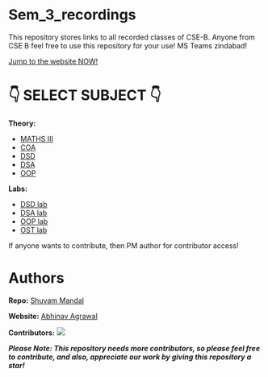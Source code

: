 # Sem_3_recordings
This repository stores links to all recorded classes of CSE-B. Anyone from CSE B feel free to use this repository for your use!
MS Teams zindabad!

[Jump to the website NOW!](https://skully-coder.github.io/Sem_3_recordings/)

# 👇 SELECT SUBJECT 👇

**Theory:** 
- [MATHS III](Repo/Theory/MATHSIII.md)
- [COA](Repo/Theory/COA.md)
- [DSD](Repo/Theory/DSD.md)
- [DSA](Repo/Theory/DSA.md)
- [OOP](Repo/Theory/OOP.md)

**Labs:** 
- [DSD lab](Repo/Labs/DSDlab.md)
- [DSA lab](Repo/Labs/DSAlab.md)
- [OOP lab](Repo/Labs/OOPlab.md)
- [OST lab](Repo/Labs/OSTlab.md)

If anyone wants to contribute, then PM author for contributor access!

# Authors

 **Repo:** 
 [Shuvam Mandal](https://github.com/coffeeCoder69)

 **Website:**
 [Abhinav Agrawal](https://github.com/skully-coder)

 **Contributors:** 
 <a href="https://github.com/coffeeCoder69/Sem_3_recordings/graphs/contributors">
  <img src="https://contributors-img.web.app/image?repo=coffeeCoder69/Sem_3_recordings" />
</a>

***Please Note: This repository needs more contributors, so please feel free to contribute, and also, appreciate our work by giving this repository a star!***
